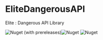 # EliteDangerousAPI
Elite : Dangerous API Library

![Nuget (with prereleases)](https://img.shields.io/nuget/vpre/NSW.EliteDangerous.API?label=nuget%3Adev&style=plastic)![Nuget](https://img.shields.io/nuget/v/NSW.EliteDangerous.API?label=nuget%3Astable&style=plastic)
![Nuget](https://img.shields.io/nuget/dt/NSW.EliteDangerous.API?style=plastic)

